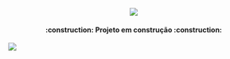 <p align="center">
<img src="http://img.shields.io/static/v1?label=STATUS&message=EM%20DESENVOLVIMENTO&color=GREEN&style=for-the-badge"/>
</p>
<h4 align="center"> 
    :construction:  Projeto em construção  :construction:
</h4>
<img src="https://user-images.githubusercontent.com/108819474/182642101-5119714d-1d35-4f5a-8b90-e99c73e1c9a1.png"/>
